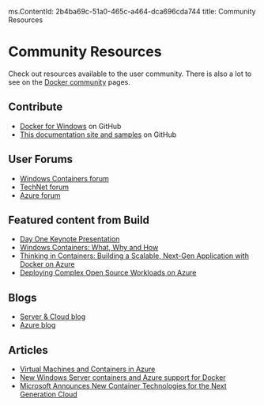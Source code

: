 ms.ContentId: 2b4ba69c-51a0-465c-a464-dca696cda744 
title: Community Resources

# Community Resources 

Check out resources available to the user community. There is also a lot to see on the [Docker community](https://www.docker.com/community/participate/) pages.

## Contribute 

* [Docker for Windows](https://github.com/Microsoft/docker) on GitHub
* [This documentation site and samples](https://github.com/Microsoft/Virtualization-Documentation) on GitHub

## User Forums 

* [Windows Containers forum](https://social.msdn.microsoft.com/Forums/en-US/home?forum=windowscontainers) 
* [TechNet forum](https://social.technet.microsoft.com/Forums/windowsserver/en-US/home "TechNet Forums")
* [Azure forum](http://azure.microsoft.com/en-us/support/forums/)


## Featured content from Build 

* [Day One Keynote Presentation](http://channel9.msdn.com/Events/Build/2015/KEY01)
* [Windows Containers: What, Why and How](http://channel9.msdn.com/events/Build/2015/2-704)
* [Thinking in Containers: Building a Scalable, Next-Gen Application with Docker on Azure](http://channel9.msdn.com/events/Build/2015/2-683)
* [Deploying Complex Open Source Workloads on Azure](http://channel9.msdn.com/Events/Build/2015/2-732)

## Blogs 
* [Server & Cloud blog](http://blogs.technet.com/b/server-cloud/)
* [Azure blog](http://azure.microsoft.com/blog/)

## Articles 
* [Virtual Machines and Containers in Azure](https://azure.microsoft.com/en-us/documentation/articles/virtual-machines-vms-containers/)
* [New Windows Server containers and Azure support for Docker](http://azure.microsoft.com/blog/2014/10/15/new-windows-server-containers-and-azure-support-for-docker/)
* [Microsoft Announces New Container Technologies for the Next Generation Cloud](http://blogs.technet.com/b/server-cloud/archive/2015/04/08/microsoft-announces-new-container-technologies-for-the-next-generation-cloud.aspx)